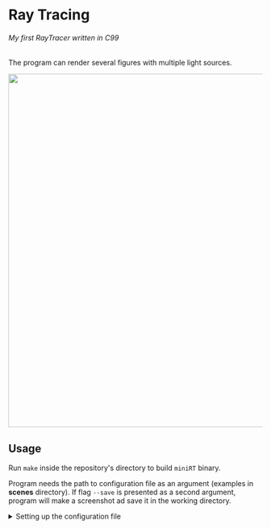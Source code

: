 # Ray Tracing

###### _My first RayTracer written in C99_

The program can render several figures with multiple light sources.

<img width="700" src="https://user-images.githubusercontent.com/81406370/121809835-1d49b680-cc67-11eb-91d6-d463baba5fb4.gif">

## Usage

Run `make` inside the repository's directory to build `miniRT` binary. 

Program needs the path to configuration file as an argument (examples in **scenes** directory). If flag `--save` is presented as a second argument, program will make a screenshot ad save it in the working directory. 

<details>
    <summary>
        Setting up the configuration file
    </summary>
    <p>You can specify what figures to render (<i>plane</i>, <i>sphere</i>, <i>square</i>, <i>cylinder</i> and <i>triangle</i> available), several light sources and points of view.</p>
    <p><b>General scene settings:</b></p>
    <ul>
        <li>Window resolution &emsp;&emsp; 
            <sub>
                <i>R &emsp;1280&emsp; 1920</i>
            </sub>
        </li>
        <li>Ambient light (brightness, colour) &emsp;&emsp; 
            <sub>
                <i>A &emsp;0.6 &emsp;255,255,255</i>
            </sub>
        </li>
        <li>Cameras (coordinates, direction, viewing angle) &emsp;&emsp; 
            <sub>
                <i>c &emsp;1.4,0,-1 &emsp;0,0,1 &emsp;70</i>
            </sub>
        </li>
        <li>Light sources (coordinates, brightness, colour) &emsp;&emsp; 
            <sub>
                <i>l &emsp;7,7,4 &emsp;0.3 &emsp;255,255,255</i>
            </sub>
        </li>
    </ul>
    <p><b>Figure's settings:</b></p>
    <ul>
        <li>Plane (coordinates, direction, colour) &emsp;&emsp; 
            <sub>
                <i>pl &emsp;2,-1.3,0 &emsp;0,1,0 &emsp;245,245,245</i>
            </sub>
        </li>
        <li>Sphere (coordinates, radius, colour) &emsp;&emsp; 
            <sub>
                <i>sp &emsp;3.2,-0.8,-1.4 &emsp;0.4 &emsp;60,60,60</i>
            </sub>
        </li>
        <li>Square (coordinates, direction, width, colour) &emsp;&emsp; 
            <sub>
                <i>sq &emsp;-0.2,0.5,-2.35 &emsp;1,0,0 &emsp;0.7 &emsp;37,245,123</i>
            </sub>
        </li>
        <li>Cylinder (coordinates, direction, width, height, colour) &emsp;&emsp; 
            <sub>
                <i>cy &emsp;0,0,0 &emsp;0,1,0 &emsp;1 &emsp;2 &emsp;70,90,225</i>
            </sub>
        </li>
        <li>Triangle (coordinates for each angle, colour) &emsp;&emsp;
            <sub>
                <i>tr &emsp;1.5,0.2,2.58 &emsp;3.2,0.4,3 &emsp;2.3,2,4.1 &emsp;255,109,36</i>
            </sub>
        </li>
    </ul>
</details>
